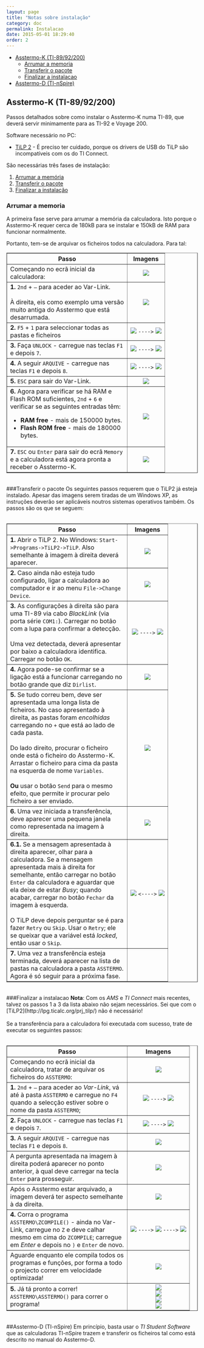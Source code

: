 ```yaml
---
layout: page
title: "Notas sobre instalação"
category: doc
permalink: Instalacao
date: 2015-05-01 18:29:40
order: 2
---
```


  * [Asstermo-K (TI-89/92/200)](#asstermo-k-(ti-89/92/200))
    * [Arrumar a memoria](#arrumar-a-memoria)
    * [Transferir o pacote](#transferir-o-pacote)
    * [Finalizar a instalacao](#finalizar-a-instalacao)
  * [Asstermo-D (TI-nSpire)](#asstermo-d-(ti-nspire))

## Asstermo-K (TI-89/92/200)

Passos detalhados sobre como instalar o Asstermo-K numa TI-89, que deverá servir minimamente para as TI-92 e Voyage 200.

Software necessário no PC:

  * [TiLP 2](http://lpg.ticalc.org/prj_tilp/) - É preciso ter cuidado, porque os drivers de USB do TiLP são incompatíveis com os do TI Connect.

São necessárias três fases de instalação:

  1. [Arrumar a memória](#arrumar-a-memoria)
  1. [Transferir o pacote](#transferir-o-pacote)
  1. [Finalizar a instalação](#finalizar-a-instalacao)

### Arrumar a memoria
A primeira fase serve para arrumar a memória da calculadora. Isto porque o Asstermo-K requer cerca de 180kB para se instalar e 150kB de RAM para funcionar normalmente.

Portanto, tem-se de arquivar os ficheiros todos na calculadora. Para tal:
<table border='1' title='Passos de arrumação'><tbody>
<tr>
<th> Passo </th>
<th> Imagens </th>
<tr>
<td width='300'> Começando no ecrã inicial da calculadora:<br>
<td align='center'> <img src='/imgKinst/fase1_000.png' />
<tr>
<td> <b>1.</b> <code>2nd</code> + <code>–</code> para aceder ao Var-Link.<br>
<br>
À direita, eis como exemplo uma versão muito antiga do Asstermo que está desarrumada.<br>
<td align='center'> <img src='/imgKinst/fase1_001.png' />
<tr>
<td> <b>2.</b> <code>F5</code> + <code>1</code> para seleccionar todas as pastas e ficheiros<br>
<td align='center'> <img src='/imgKinst/fase1_002.png' /> <code>----&gt;</code> <img src='/imgKinst/fase1_003.png' />
<tr>
<td> <b>3.</b> Faça <code>UNLOCK</code> - carregue nas teclas <code>F1</code> e depois <code>7</code>.<br>
<td align='center'> <img src='/imgKinst/fase1_004.png' /> <code>----&gt;</code> <img src='/imgKinst/fase1_005.png' />
<tr>
<td> <b>4.</b> A seguir <code>ARQUIVE</code> - carregue nas teclas <code>F1</code> e depois <code>8</code>.<br>
<td align='center'> <img src='/imgKinst/fase1_006.png' /> <code>----&gt;</code> <img src='/imgKinst/fase1_007.png' />
<tr>
<td> <b>5.</b> <code>ESC</code> para sair do Var-Link.<br>
<td align='center'> <img src='/imgKinst/fase1_000.png' />
<tr>
<td> <b>6.</b> Agora para verificar se há RAM e Flash ROM suficientes, <code>2nd</code> + <code>6</code>  e verificar se as seguintes entradas têm:<br>
<ul><li><b>RAM free</b> - mais de 150000 bytes.<br>
</li><li><b>Flash ROM free</b> -  mais de 180000 bytes.<br>
<td align='center'> <img src='/imgKinst/fase1_008.png' />
<tr>
<td> <b>7.</b> <code>ESC</code> ou <code>Enter</code> para sair do ecrã <code>Memory</code> e a calculadora está agora pronta a receber o Asstermo-K.<br>
<td align='center'> <img src='/imgKinst/fase1_000.png' />
<tr>
<table></li></ul>

<br>
###Transferir o pacote
Os seguintes passos requerem que o TiLP2 já esteja instalado. Apesar das imagens serem tiradas de um Windows XP, as instruções deverão ser aplicáveis noutros sistemas operativos também. Os passos são os que se seguem:<br>
<table border='1' title='Passos de transferência'><tbody>
<tr>
<th> Passo </th>
<th> Imagens </th>
<tr>
<td width='300'> <b>1.</b> Abrir o TiLP 2. No Windows: <code>Start-&gt;Programs-&gt;TiLP2-&gt;TiLP</code>. Also semelhante à imagem à direita deverá aparecer.<br>
<td align='center'> <img src='/imgKinst/fase2_001.png' />
<tr>
<td> <b>2.</b> Caso ainda não esteja tudo configurado, ligar a calculadora ao computador e ir ao menu <code>File-&gt;Change Device</code>.<br>
<td align='center'> <img src='/imgKinst/fase2_002.png' />
<tr>
<td> <b>3.</b> As configurações à direita são para uma TI-89 via cabo <i>BlackLink</i> (via porta série <code>COM1:</code>). Carregar no botão com a lupa para confirmar a detecção.<br>
<br>
Uma vez detectada, deverá apresentar por baixo a calculadora identifica. Carregar no botão <code>OK</code>.<br>
<td align='center'> <img src='/imgKinst/fase2_003.png' /> <code>----&gt;</code> <img src='/imgKinst/fase2_004.png' />
<tr>
<td> <b>4.</b> Agora pode-se confirmar se a ligação está a funcionar carregando no botão grande que diz <code>Dirlist</code>.<br>
<td align='center'> <img src='/imgKinst/fase2_005.png' />
<tr>
<td> <b>5.</b> Se tudo correu bem, deve ser apresentada uma longa lista de ficheiros. No caso apresentado à direita, as pastas foram <i>encolhidas</i> carregando no <code>+</code> que está ao lado de cada pasta.<br>
<br>
Do lado direito, procurar o ficheiro onde está o ficheiro do Asstermo-K. Arrastar o ficheiro para cima da pasta na esquerda de nome <code>Variables</code>.<br>
<br>
<b>Ou</b> usar o botão <code>Send</code> para o mesmo efeito, que permite ir procurar pelo ficheiro a ser enviado.<br>
<td align='center'> <img src='/imgKinst/fase2_006.png' />
<tr>
<td> <b>6.</b> Uma vez iniciada a transferência, deve aparecer uma pequena janela como representada na imagem à direita.<br>
<td align='center'> <img src='/imgKinst/fase2_007.png' />
<tr>
<td> <b>6.1.</b> Se a mensagem apresentada à direita aparecer, olhar para a calculadora. Se a mensagem apresentada mais à direita for semelhante, então carregar no botão <code>Enter</code> da calculadora e aguardar que ela deixe de estar <i>Busy</i>; quando acabar, carregar no botão <code>Fechar</code> da imagem à esquerda.<br>
<br>
O TiLP deve depois perguntar se é para fazer <code>Retry</code> ou <code>Skip</code>. Usar o <code>Retry</code>; ele se queixar que a variável está <i>locked</i>, então usar o <code>Skip</code>.<br>
<td align='center'> <img src='/imgKinst/fase2_008.png' /> <code>&lt;----&gt;</code> <img src='/imgKinst/fase3_006.png' />
<tr>
<td> <b>7.</b> Uma vez a transferência esteja terminada, deverá aparecer na lista de pastas na calculadora a pasta <code>ASSTERMO</code>. Agora é só seguir para a próxima fase.<br>
<td align='center'>
<tr>
<table>

<br>
###Finalizar a instalacao
<b>Nota</b>: Com os <i>AMS</i> e <i>TI Connect</i> mais recentes, talvez os passos 1 a 3 da lista abaixo não sejam necessários. Sei que com o [TiLP2](http://lpg.ticalc.org/prj_tilp/) não é necessário!<br>
<br>
Se a transferência para a calculadora foi executada com sucesso, trate de executar os seguintes passos:<br>
<table border='1' title='Passos de finalizar a instalação'><tbody>
<tr>
<th> Passo </th>
<th> Imagens </th>
<tr>
<td width='300'> Começando no ecrã inicial da calculadora, tratar de arquivar os ficheiros do <code>ASSTERMO</code>:<br>
<td align='center'> <img src='/imgKinst/fase1_000.png' />
<tr>
<td> <b>1.</b> <code>2nd</code> + <code>–</code> para aceder ao <i>Var-Link</i>, vá até à pasta <code>ASSTERMO</code> e carregue no <code>F4</code> quando a selecção estiver sobre o nome da pasta <code>ASSTERMO</code>;<br>
<td align='center'> <img src='/imgKinst/fase3_001.png' /> <code>----&gt;</code> <img src='/imgKinst/fase3_002.png' />
<tr>
<td> <b>2.</b> Faça <code>UNLOCK</code> - carregue nas teclas <code>F1</code> e depois <code>7</code>.<br>
<td align='center'> <img src='/imgKinst/fase3_003.png' /> <code>----&gt;</code> <img src='/imgKinst/fase3_004.png' />
<tr>
<td> <b>3.</b> A seguir <code>ARQUIVE</code> - carregue nas teclas <code>F1</code> e depois <code>8</code>.<br>
<td align='center'> <img src='/imgKinst/fase3_005.png' />
<tr>
<td> A pergunta apresentada na imagem à direita poderá aparecer no ponto anterior, à qual deve carregar na tecla <code>Enter</code> para prosseguir.<br>
<td align='center'> <img src='/imgKinst/fase3_006.png' />
<tr>
<td> Após o Asstermo estar arquivado, a imagem deverá ter aspecto semelhante à da direita.<br>
<td align='center'> <img src='/imgKinst/fase3_007.png' />
<tr>
<td> <b>4.</b> Corra o programa <code>ASSTERMO\ZCOMPILE()</code> - ainda no Var-Link, carregue no <code>Z</code> e deve calhar mesmo em cima do <code>ZCOMPILE</code>; carregue em <i>Enter</i> e depois no <code>)</code> e <code>Enter</code> de novo.<br>
<td align='center'> <img src='/imgKinst/fase3_008.png' /> <code>----&gt;</code> <img src='/imgKinst/fase3_009.png' /> <code>----&gt;</code> <img src='/imgKinst/fase3_010.png' />
<tr>
<td> Aguarde enquanto ele compila todos os programas e funções, por forma a todo o projecto correr em velocidade optimizada!<br>
<td align='center'> <img src='/imgKinst/fase3_011.png' />
<tr>
<td> <b>5.</b> Já tá pronto a correr! <code>ASSTERMO\ASSTERMO()</code> para correr o programa!<br>
<td align='center'> <img src='/imgKinst/fase3_012.png' /> <br> <img src='/imgKinst/fase3_013.png' /> <br> <img src='/imgKinst/fase3_014.png' /> <br> <img src='/imgKinst/fase3_015.png' />
<tr>
<table>

<br>
##Asstermo-D (TI-nSpire)
Em princípio, basta usar o <i>TI Student Software</i> que as calculadoras TI-nSpire trazem e transferir os ficheiros tal como está descrito no manual do Asstermo-D.
